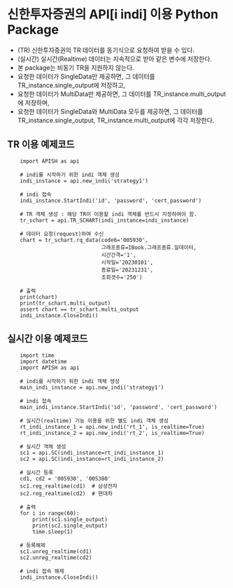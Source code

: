 # 신한투자증권의 API[i indi] 이용 Python Package
 - (TR) 신한투자증권의 TR 데이터를 동기식으로 요청하여 받을 수 있다.
 - (실시간) 실시간(Realtime) 데이터는 지속적으로 받아 같은 변수에 저장한다.
 - 본 package는 비동기 TR을 지원하지 않는다.
 - 요청한 데이터가 SingleData만 제공하면, 그 데이터를 TR_instance.single_output에 저장하고,
 - 요청한 데이터가 MultiData만 제공하면, 그 데이터를 TR_instance.multi_output에 저장하며,
 - 요청한 데이터가 SingleData와 MultiData 모두를 제공하면, 그 데이터를 TR_instance.single_output, TR_instance.multi_output에 각각 저장한다.

## TR 이용 예제코드
```
    import APISH as api
    
    # indi를 시작하기 위한 indi 객체 생성
    indi_instance = api.new_indi('strategy1')
    
    # indi 접속
    indi_instance.StartIndi('id', 'password', 'cert_password')
    
    # TR 객체 생성 : 해당 TR이 이용할 indi 객체를 반드시 지정하여야 함.
    tr_schart = api.TR_SCHART(indi_instance=indi_instance)

    # 데이터 요청(request)하여 수신
    chart = tr_schart.rq_data(code6='005930', 
                              그래프종류=IBook.그래프종류.일데이터, 
                              시간간격='1',
                              시작일='20230101',
                              종료일='20231231',
                              조회갯수='250')
    
    # 출력
    print(chart)
    print(tr_schart.multi_output)
    assert chart == tr_schart.multi_output
    indi_instance.CloseIndi()
```

## 실시간 이용 예제코드
```
    import time
    import datetime
    import APISH as api
    
    # indi를 시작하기 위한 indi 객체 생성
    main_indi_instance = api.new_indi('strategy1')
    
    # indi 접속
    main_indi_instance.StartIndi('id', 'password', 'cert_password')
    
    # 실시간(realtime) 기능 이용을 위한 별도 indi 객체 생성
    rt_indi_instance_1 = api.new_indi('rt_1', is_realtime=True)
    rt_indi_instance_2 = api.new_indi('rt_2', is_realtime=True)
    
    # 실시간 객체 생성
    sc1 = api.SC(indi_instance=rt_indi_instance_1)
    sc2 = api.SC(indi_instance=rt_indi_instance_2)

    # 실시간 등록
    cd1, cd2 = '005930', '005380'
    sc1.reg_realtime(cd1)  # 삼성전자
    sc2.reg_realtime(cd2)  # 현대차

    # 출력    
    for i in range(60):
        print(sc1.single_output)
        print(sc2.single_output)
        time.sleep(1)
    
    # 등록해제
    sc1.unreg_realtime(cd1)
    sc2.unreg_realtime(cd2)
    
    # indi 접속 해제
    indi_instance.CloseIndi()
```
